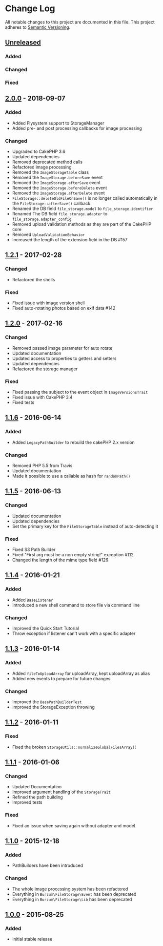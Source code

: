 # Change Log
All notable changes to this project are documented in this file.
This project adheres to [Semantic Versioning](http://semver.org/).

## [Unreleased](https://github.com/burzum/cakephp-file-storage/compare/2.0.0-rc1...2.0)
### Added

### Changed

### Fixed

## [2.0.0](https://github.com/burzum/cakephp-file-storage/releases/tag/2.0.0) - 2018-09-07
### Added
- Added Flysystem support to StorageManager
- Added pre- and post processing callbacks for image processing

### Changed
- Upgraded to CakePHP 3.6
- Updated dependencies
- Removed deprecated method calls
- Refactored image processing
- Removed the `ImageStorageTable` class
- Removed the `ImageStorage.beforeSave` event
- Removed the `ImageStorage.afterSave` event
- Removed the `ImageStorage.beforeDelete` event
- Removed the `ImageStorage.afterDelete` event
- `FileStorage::deleteOldFileOnSave()` is no longer called automatically in the `FileStorage::afterSave()` callback
- Renamed the DB field `file_storage.model` to `file_storage.identifier`
- Renamed The DB field `file_storage.adapter` to `file_storage.adapter_config`
- Removed upload validation methods as they are part of the CakePHP core
- Removed `UploadValidationBehavior`
- Increased the length of the extension field in the DB #157

## [1.2.1](https://github.com/burzum/cakephp-file-storage/releases/tag/1.2.1) - 2017-02-28
### Changed
- Refactored the shells

### Fixed
- Fixed issue with image version shell
- Fixed auto-rotating photos based on exif data #142

## [1.2.0](https://github.com/burzum/cakephp-file-storage/releases/tag/1.2.0) - 2017-02-16
### Changed
- Removed passed image parameter for auto rotate
- Updated documentation
- Updated access to properties to getters and setters
- Updated dependencies
- Refactored the storage manager

### Fixed
- Fixed passing the subject to the event object in `ImageVersionsTrait`
- Fixed issue with CakePHP 3.4
- Fixed tests

## [1.1.6](https://github.com/burzum/cakephp-file-storage/releases/tag/1.1.6) - 2016-06-14
### Added
- Added `LegacyPathBuilder` to rebuild the cakePHP 2.x version

### Changed
- Removed PHP 5.5 from Travis
- Updated documentation
- Made it possible to use a callable as hash for `randomPath()`

## [1.1.5](https://github.com/burzum/cakephp-file-storage/releases/tag/1.1.5) - 2016-06-13
### Changed
- Updated documentation
- Updated dependencies
- Set the primary key for the `FileStorageTable` instead of auto-detecting it

### Fixed
- Fixed S3 Path Builder
- Fixed "First arg must be a non empty string!" exception #112
- Changed the length of the mime type field #126

## [1.1.4](https://github.com/burzum/cakephp-file-storage/releases/tag/1.1.4) - 2016-01-21
### Added
- Added `BaseListener`
- Introduced a new shell command to store file via command line

### Changed
- Improved the Quick Start Tutorial
- Throw exception if listener can't work with a specific adapter

## [1.1.3](https://github.com/burzum/cakephp-file-storage/releases/tag/1.1.3) - 2016-01-14
### Added
- Added `fileToUploadArray` for uploadArray, kept uploadArray as alias
- Added new events to prepare for future changes

### Changed
- Improved the `BasePathBuilderTest`
- Improved the StorageException throwing

## [1.1.2](https://github.com/burzum/cakephp-file-storage/releases/tag/1.1.2) - 2016-01-11
### Fixed
- Fixed the broken `StorageUtils::normalizeGlobalFilesArray()`

## [1.1.1](https://github.com/burzum/cakephp-file-storage/releases/tag/1.1.1) - 2016-01-06
### Changed
- Updated Documentation
- Improved argument handling of the `StorageTrait`
- Refined the path building
- Improved tests

### Fixed
- Fixed an issue when saving again without adapter and model

## [1.1.0](https://github.com/burzum/cakephp-file-storage/releases/tag/1.1.0) - 2015-12-18
### Added
- PathBuilders have been introduced

### Changed
- The whole image processing system has been refactored
- Everything in `Burzum\FileStorage\Event` has been deprecated
- Everything in `Burzum\FileStorage\Lib` has been deprecated

## [1.0.0](https://github.com/burzum/cakephp-file-storage/releases/tag/1.0.0) - 2015-08-25
### Added
-  Initial stable release
